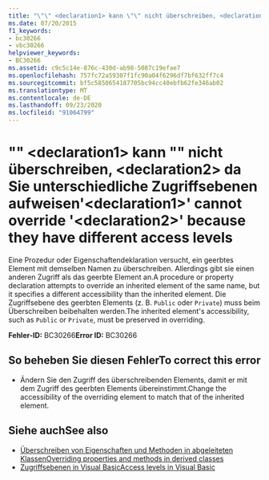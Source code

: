 ```yaml
---
title: "\"\" <declaration1> kann \"\" nicht überschreiben, <declaration2> da Sie unterschiedliche Zugriffsebenen aufweisen"
ms.date: 07/20/2015
f1_keywords:
- bc30266
- vbc30266
helpviewer_keywords:
- BC30266
ms.assetid: c9c5c14e-876c-430d-ab98-5087c19efae7
ms.openlocfilehash: 757fc72a59307f1fc90a04f6296df7bf632ff7c4
ms.sourcegitcommit: bf5c5850654187705bc94cc40ebfb62fe346ab02
ms.translationtype: MT
ms.contentlocale: de-DE
ms.lasthandoff: 09/23/2020
ms.locfileid: "91064799"
---
```

# <a name="declaration1-cannot-override-declaration2-because-they-have-different-access-levels"></a><span data-ttu-id="d9c57-102">"" \<declaration1> kann "" nicht überschreiben, \<declaration2> da Sie unterschiedliche Zugriffsebenen aufweisen</span><span class="sxs-lookup"><span data-stu-id="d9c57-102">'\<declaration1>' cannot override '\<declaration2>' because they have different access levels</span></span>

<span data-ttu-id="d9c57-103">Eine Prozedur oder Eigenschaftendeklaration versucht, ein geerbtes Element mit demselben Namen zu überschreiben. Allerdings gibt sie einen anderen Zugriff als das geerbte Element an.</span><span class="sxs-lookup"><span data-stu-id="d9c57-103">A procedure or property declaration attempts to override an inherited element of the same name, but it specifies a different accessibility than the inherited element.</span></span> <span data-ttu-id="d9c57-104">Die Zugriffsebene des geerbten Elements (z. B. `Public` oder `Private`) muss beim Überschreiben beibehalten werden.</span><span class="sxs-lookup"><span data-stu-id="d9c57-104">The inherited element's accessibility, such as `Public` or `Private`, must be preserved in overriding.</span></span>  
  
 <span data-ttu-id="d9c57-105">**Fehler-ID:** BC30266</span><span class="sxs-lookup"><span data-stu-id="d9c57-105">**Error ID:** BC30266</span></span>  
  
## <a name="to-correct-this-error"></a><span data-ttu-id="d9c57-106">So beheben Sie diesen Fehler</span><span class="sxs-lookup"><span data-stu-id="d9c57-106">To correct this error</span></span>  
  
- <span data-ttu-id="d9c57-107">Ändern Sie den Zugriff des überschreibenden Elements, damit er mit dem Zugriff des geerbten Elements übereinstimmt.</span><span class="sxs-lookup"><span data-stu-id="d9c57-107">Change the accessibility of the overriding element to match that of the inherited element.</span></span>  
  
## <a name="see-also"></a><span data-ttu-id="d9c57-108">Siehe auch</span><span class="sxs-lookup"><span data-stu-id="d9c57-108">See also</span></span>

- [<span data-ttu-id="d9c57-109">Überschreiben von Eigenschaften und Methoden in abgeleiteten Klassen</span><span class="sxs-lookup"><span data-stu-id="d9c57-109">Overriding properties and methods in derived classes</span></span>](../programming-guide/language-features/objects-and-classes/inheritance-basics.md#overriding-properties-and-methods-in-derived-classes)
- [<span data-ttu-id="d9c57-110">Zugriffsebenen in Visual Basic</span><span class="sxs-lookup"><span data-stu-id="d9c57-110">Access levels in Visual Basic</span></span>](../programming-guide/language-features/declared-elements/access-levels.md)
